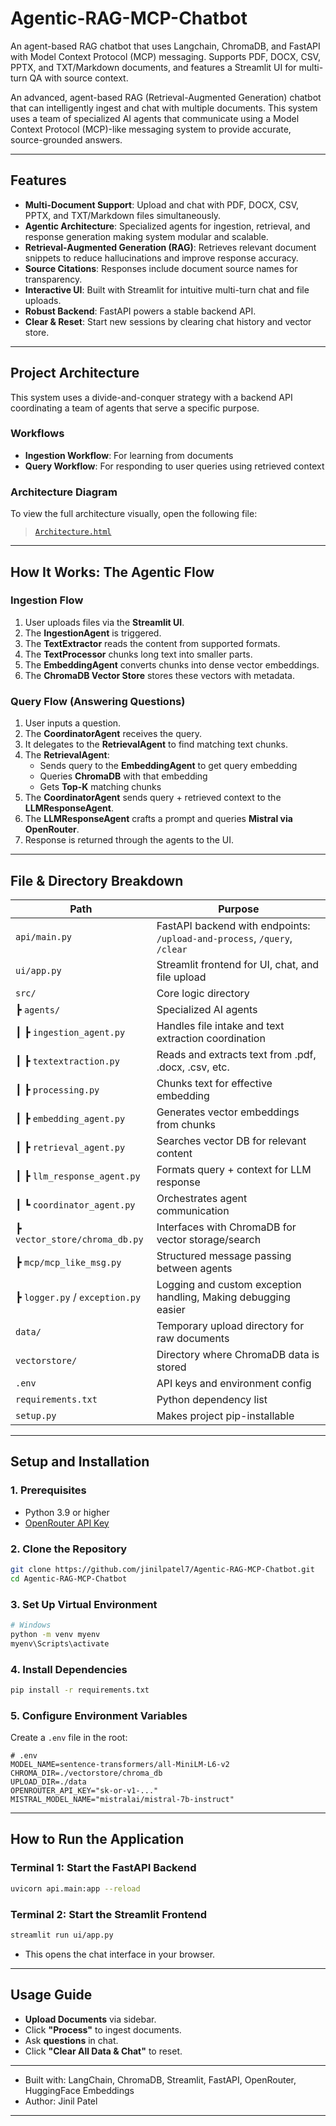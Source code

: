 # Agentic-RAG-MCP-Chatbot
An agent-based RAG chatbot that uses Langchain, ChromaDB, and FastAPI with Model Context Protocol (MCP) messaging. Supports PDF, DOCX, CSV, PPTX, and TXT/Markdown documents, and features a Streamlit UI for multi-turn QA with source context.

An advanced, agent-based RAG (Retrieval-Augmented Generation) chatbot that can intelligently ingest and chat with multiple documents. This system uses a team of specialized AI agents that communicate using a Model Context Protocol (MCP)-like messaging system to provide accurate, source-grounded answers.

---

## Features

- **Multi-Document Support**: Upload and chat with PDF, DOCX, CSV, PPTX, and TXT/Markdown files simultaneously.
- **Agentic Architecture**: Specialized agents for ingestion, retrieval, and response generation making system modular and scalable.
- **Retrieval-Augmented Generation (RAG)**: Retrieves relevant document snippets to reduce hallucinations and improve response accuracy.
- **Source Citations**: Responses include document source names for transparency.
- **Interactive UI**: Built with Streamlit for intuitive multi-turn chat and file uploads.
- **Robust Backend**: FastAPI powers a stable backend API.
- **Clear & Reset**: Start new sessions by clearing chat history and vector store.

---

## Project Architecture

This system uses a divide-and-conquer strategy with a backend API coordinating a team of agents that serve a specific purpose.

### Workflows

- **Ingestion Workflow**: For learning from documents
- **Query Workflow**: For responding to user queries using retrieved context

### Architecture Diagram

To view the full architecture visually, open the following file:

> [`Architecture.html`](./Architecture.html)

---

## How It Works: The Agentic Flow

### Ingestion Flow

1. User uploads files via the **Streamlit UI**.
2. The **IngestionAgent** is triggered.
3. The **TextExtractor** reads the content from supported formats.
4. The **TextProcessor** chunks long text into smaller parts.
5. The **EmbeddingAgent** converts chunks into dense vector embeddings.
6. The **ChromaDB Vector Store** stores these vectors with metadata.

### Query Flow (Answering Questions)

1. User inputs a question.
2. The **CoordinatorAgent** receives the query.
3. It delegates to the **RetrievalAgent** to find matching text chunks.
4. The **RetrievalAgent**:
   - Sends query to the **EmbeddingAgent** to get query embedding
   - Queries **ChromaDB** with that embedding
   - Gets **Top-K** matching chunks
5. The **CoordinatorAgent** sends query + retrieved context to the **LLMResponseAgent**.
6. The **LLMResponseAgent** crafts a prompt and queries **Mistral via OpenRouter**.
7. Response is returned through the agents to the UI.

---

## File & Directory Breakdown

| Path                           | Purpose                                                                   |
| ------------------------------ | ------------------------------------------------------------------------- |
| `api/main.py`                  | FastAPI backend with endpoints: `/upload-and-process`, `/query`, `/clear` |
| `ui/app.py`                    | Streamlit frontend for UI, chat, and file upload                          |
| `src/`                         | Core logic directory                                                      |
| ┣ `agents/`                    | Specialized AI agents                                                     |
| ┃ ┣ `ingestion_agent.py`       | Handles file intake and text extraction coordination                      |
| ┃ ┣ `textextraction.py`        | Reads and extracts text from .pdf, .docx, .csv, etc.                      |
| ┃ ┣ `processing.py`            | Chunks text for effective embedding                                       |
| ┃ ┣ `embedding_agent.py`       | Generates vector embeddings from chunks                                   |
| ┃ ┣ `retrieval_agent.py`       | Searches vector DB for relevant content                                   |
| ┃ ┣ `llm_response_agent.py`    | Formats query + context for LLM response                                  |
| ┃ ┗ `coordinator_agent.py`     | Orchestrates agent communication                                          |
| ┣ `vector_store/chroma_db.py`  | Interfaces with ChromaDB for vector storage/search                        |
| ┣ `mcp/mcp_like_msg.py`        | Structured message passing between agents                                 |
| ┣ `logger.py` / `exception.py` | Logging and custom exception handling, Making debugging easier            |
| `data/`                        | Temporary upload directory for raw documents                              |
| `vectorstore/`                 | Directory where ChromaDB data is stored                                   |
| `.env`                         | API keys and environment config                                           |
| `requirements.txt`             | Python dependency list                                                    |
| `setup.py`                     | Makes project pip-installable                                             |

---

## Setup and Installation

### 1. Prerequisites

- Python 3.9 or higher
- [OpenRouter API Key](https://openrouter.ai/keys)

### 2. Clone the Repository

```bash
git clone https://github.com/jinilpatel7/Agentic-RAG-MCP-Chatbot.git
cd Agentic-RAG-MCP-Chatbot
```

### 3. Set Up Virtual Environment

```bash
# Windows
python -m venv myenv
myenv\Scripts\activate
```
### 4. Install Dependencies

```bash
pip install -r requirements.txt
```

### 5. Configure Environment Variables

Create a `.env` file in the root:

```env
# .env
MODEL_NAME=sentence-transformers/all-MiniLM-L6-v2
CHROMA_DIR=./vectorstore/chroma_db
UPLOAD_DIR=./data
OPENROUTER_API_KEY="sk-or-v1-..."
MISTRAL_MODEL_NAME="mistralai/mistral-7b-instruct"
```

---

## How to Run the Application

### Terminal 1: Start the FastAPI Backend

```bash
uvicorn api.main:app --reload
```

### Terminal 2: Start the Streamlit Frontend

```bash
streamlit run ui/app.py
```

- This opens the chat interface in your browser.

---

## Usage Guide

- **Upload Documents** via sidebar.
- Click **"Process"** to ingest documents.
- Ask **questions** in chat.
- Click **"Clear All Data & Chat"** to reset.

---

- Built with: LangChain, ChromaDB, Streamlit, FastAPI, OpenRouter, HuggingFace Embeddings
- Author: Jinil Patel

---
